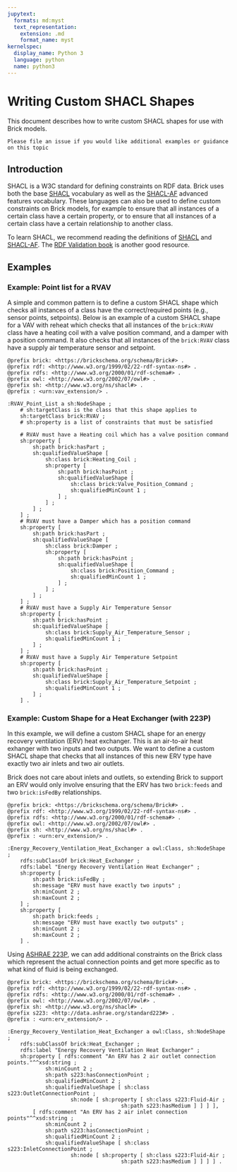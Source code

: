 ```yaml
---
jupytext:
  formats: md:myst
  text_representation:
    extension: .md
    format_name: myst
kernelspec:
  display_name: Python 3
  language: python
  name: python3
---
```


Writing Custom SHACL Shapes
===========================

This document describes how to write custom SHACL shapes for use with Brick models.

```{note}
Please file an issue if you would like additional examples or guidance on this topic
```

## Introduction

SHACL is a W3C standard for defining constraints on RDF data.
Brick uses both the base [SHACL](https://www.w3.org/TR/shacl/) vocabulary as well as the [SHACL-AF](https://www.w3.org/TR/shacl-af/) advanced features vocabulary.
These languages can also be used to define custom constraints on Brick models, for example to ensure that all instances of a certain class have a certain property, or to ensure that all instances of a certain class have a certain relationship to another class.

To learn SHACL, we recommend reading the definitions of [SHACL](https://www.w3.org/TR/shacl/) and [SHACL-AF](https://www.w3.org/TR/shacl-af/).
The [RDF Validation book](http://book.validatingrdf.com) is another good resource.

## Examples

### Example: Point list for a RVAV

A simple and common pattern is to define a custom SHACL shape which checks all instances of a class have the correct/required points (e.g., sensor points, setpoints).
Below is an example of a custom SHACL shape for a VAV with reheat which checks that all instances of the `brick:RVAV` class have a heating coil with a valve position command, and a damper with a position command.
It also checks that all instances of the `brick:RVAV` class have a supply air temperature sensor and setpoint.

```turtle
@prefix brick: <https://brickschema.org/schema/Brick#> .
@prefix rdf: <http://www.w3.org/1999/02/22-rdf-syntax-ns#> .
@prefix rdfs: <http://www.w3.org/2000/01/rdf-schema#> .
@prefix owl: <http://www.w3.org/2002/07/owl#> .
@prefix sh: <http://www.w3.org/ns/shacl#> .
@prefix : <urn:vav_extension/> .

:RVAV_Point_List a sh:NodeShape ;
    # sh:targetClass is the class that this shape applies to
    sh:targetClass brick:RVAV ;
    # sh:property is a list of constraints that must be satisfied

    # RVAV must have a Heating coil which has a valve position command
    sh:property [
        sh:path brick:hasPart ;
        sh:qualifiedValueShape [
            sh:class brick:Heating_Coil ;
            sh:property [
                sh:path brick:hasPoint ;
                sh:qualifiedValueShape [
                    sh:class brick:Valve_Position_Command ;
                    sh:qualifiedMinCount 1 ;
                ] ;
            ] ;
        ] ;
    ] ;
    # RVAV must have a Damper which has a position command
    sh:property [
        sh:path brick:hasPart ;
        sh:qualifiedValueShape [
            sh:class brick:Damper ;
            sh:property [
                sh:path brick:hasPoint ;
                sh:qualifiedValueShape [
                    sh:class brick:Position_Command ;
                    sh:qualifiedMinCount 1 ;
                ] ;
            ] ;
        ] ;
    ] ;
    # RVAV must have a Supply Air Temperature Sensor
    sh:property [
        sh:path brick:hasPoint ;
        sh:qualifiedValueShape [
            sh:class brick:Supply_Air_Temperature_Sensor ;
            sh:qualifiedMinCount 1 ;
        ] ;
    ] ;
    # RVAV must have a Supply Air Temperature Setpoint
    sh:property [
        sh:path brick:hasPoint ;
        sh:qualifiedValueShape [
            sh:class brick:Supply_Air_Temperature_Setpoint ;
            sh:qualifiedMinCount 1 ;
        ] ;
    ] .
```


### Example: Custom Shape for a Heat Exchanger (with 223P)

In this example, we will define a custom SHACL shape for an energy recovery ventilation (ERV) heat exchanger.
This is an air-to-air heat exhanger with two inputs and two outputs.
We want to define a custom SHACL shape that checks that all instances of this new ERV type have exactly two air inlets and two air outlets.

Brick does not care about inlets and outlets, so extending Brick to support an ERV would only involve ensuring that the ERV has two `brick:feeds` and two `brick:isFedBy` relationships.

```turtle
@prefix brick: <https://brickschema.org/schema/Brick#> .
@prefix rdf: <http://www.w3.org/1999/02/22-rdf-syntax-ns#> .
@prefix rdfs: <http://www.w3.org/2000/01/rdf-schema#> .
@prefix owl: <http://www.w3.org/2002/07/owl#> .
@prefix sh: <http://www.w3.org/ns/shacl#> .
@prefix : <urn:erv_extension/> .

:Energy_Recovery_Ventilation_Heat_Exchanger a owl:Class, sh:NodeShape ;
    rdfs:subClassOf brick:Heat_Exchanger ;
    rdfs:label "Energy Recovery Ventilation Heat Exchanger" ;
    sh:property [
        sh:path brick:isFedBy ;
        sh:message "ERV must have exactly two inputs" ;
        sh:minCount 2 ;
        sh:maxCount 2 ;
    ] ;
    sh:property [
        sh:path brick:feeds ;
        sh:message "ERV must have exactly two outputs" ;
        sh:minCount 2 ;
        sh:maxCount 2 ;
    ] .
```

Using [ASHRAE 223P](https://open223.info), we can add additional constraints on the Brick class which represent the actual connection points and get more specific as to what kind of fluid is being exchanged.

```turtle
@prefix brick: <https://brickschema.org/schema/Brick#> .
@prefix rdf: <http://www.w3.org/1999/02/22-rdf-syntax-ns#> .
@prefix rdfs: <http://www.w3.org/2000/01/rdf-schema#> .
@prefix owl: <http://www.w3.org/2002/07/owl#> .
@prefix sh: <http://www.w3.org/ns/shacl#> .
@prefix s223: <http://data.ashrae.org/standard223#> .
@prefix : <urn:erv_extension/> .

:Energy_Recovery_Ventilation_Heat_Exchanger a owl:Class, sh:NodeShape ;
    rdfs:subClassOf brick:Heat_Exchanger ;
    rdfs:label "Energy Recovery Ventilation Heat Exchanger" ;
    sh:property [ rdfs:comment "An ERV has 2 air outlet connection points."^^xsd:string ;
            sh:minCount 2 ;
            sh:path s223:hasConnectionPoint ;
            sh:qualifiedMinCount 2 ;
            sh:qualifiedValueShape [ sh:class s223:OutletConnectionPoint ;
                    sh:node [ sh:property [ sh:class s223:Fluid-Air ;
                                    sh:path s223:hasMedium ] ] ] ],
        [ rdfs:comment "An ERV has 2 air inlet connection points"^^xsd:string ;
            sh:minCount 2 ;
            sh:path s223:hasConnectionPoint ;
            sh:qualifiedMinCount 2 ;
            sh:qualifiedValueShape [ sh:class s223:InletConnectionPoint ;
                    sh:node [ sh:property [ sh:class s223:Fluid-Air ;
                                    sh:path s223:hasMedium ] ] ] ] .
```

